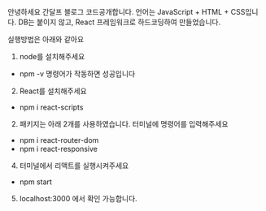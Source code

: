 안녕하세요 간달프 블로그 코드공개합니다.
언어는 JavaScript + HTML + CSS입니다.
DB는 붙이지 않고, React 프레임워크로 하드코딩하여 만들었습니다.

실행방법은 아래와 같아요
1. node를 설치해주세요
 - npm -v 명령어가 작동하면 성공입니다
2. React를 설치해주세요
 - npm i react-scripts
2. 패키지는 아래 2개를 사용하였습니다. 터미널에 명령어를 입력해주세요
 - npm i react-router-dom
 - npm i react-responsive
4. 터미널에서 리액트를 실행시켜주세요
 - npm start
5. localhost:3000 에서 확인 가능합니다.